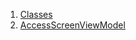 1.  [Classes](view_model_access_request_view_model/#classes)
2.  [AccessScreenViewModel](view_model_access_request_view_model/AccessScreenViewModel-class.html)
